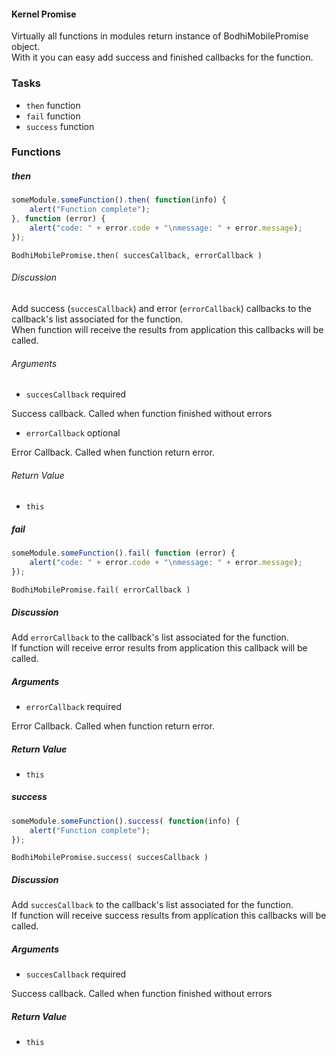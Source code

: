 #### Kernel Promise

Virtually all functions in modules return instance of BodhiMobilePromise object.  
With it you can easy add success and finished callbacks for the function.

### Tasks

  * `then` function
  * `fail` function
  * `success` function

### Functions

##### then

```javascript
someModule.someFunction().then( function(info) {  
    alert("Function complete");  
}, function (error) {  
    alert("code: " + error.code + "\nmessage: " + error.message);  
});
```

`BodhiMobilePromise.then( succesCallback, errorCallback )`

###### Discussion

Add success (`succesCallback`) and error (`errorCallback`) callbacks to the
callback's list associated for the function.  
When function will receive the results from application this callbacks will be
called.

###### Arguments

  * `succesCallback`  required

Success callback. Called when function finished without errors

  * `errorCallback` optional

Error Callback. Called when function return error.

###### Return Value

  * `this`

##### fail

```javascript
someModule.someFunction().fail( function (error) {  
    alert("code: " + error.code + "\nmessage: " + error.message);  
});
```

`BodhiMobilePromise.fail( errorCallback )`

##### Discussion

Add `errorCallback` to the callback's list associated for the function.  
If function will receive error results from application this callback will be
called.

##### Arguments

  * `errorCallback` required

Error Callback. Called when function return error.

##### Return Value

  * `this`

##### success

```javascript
someModule.someFunction().success( function(info) {  
    alert("Function complete");  
});
```

`BodhiMobilePromise.success( succesCallback )`

##### Discussion

Add `succesCallback` to the callback's list associated for the function.  
If function will receive success results from application this callbacks will
be called.

##### Arguments

  * `succesCallback` required

Success callback. Called when function finished without errors

##### Return Value

  * `this`
